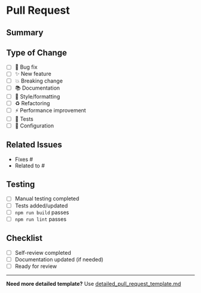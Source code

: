 # Pull Request

## Summary

<!-- Brief description of changes -->

## Type of Change

- [ ] 🐛 Bug fix
- [ ] ✨ New feature
- [ ] 💥 Breaking change
- [ ] 📚 Documentation
- [ ] 🎨 Style/formatting
- [ ] ♻️ Refactoring
- [ ] ⚡ Performance improvement
- [ ] 🧪 Tests
- [ ] 🔧 Configuration

## Related Issues

- Fixes #
- Related to #

## Testing

- [ ] Manual testing completed
- [ ] Tests added/updated
- [ ] `npm run build` passes
- [ ] `npm run lint` passes

## Checklist

- [ ] Self-review completed
- [ ] Documentation updated (if needed)
- [ ] Ready for review

---

**Need more detailed template?** Use [detailed_pull_request_template.md](.github/detailed_pull_request_template.md)
